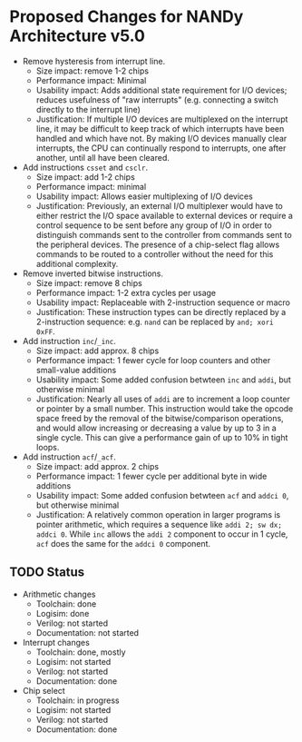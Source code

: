 # Proposed Changes for NANDy Architecture v5.0

* Remove hysteresis from interrupt line.
    * Size impact: remove 1-2 chips
    * Performance impact: Minimal
    * Usability impact: Adds additional state requirement for I/O devices;
      reduces usefulness of "raw interrupts" (e.g. connecting a switch directly
      to the interrupt line)
    * Justification: If multiple I/O devices are multiplexed on the interrupt
      line, it may be difficult to keep track of which interrupts have been
      handled and which have not. By making I/O devices manually clear
      interrupts, the CPU can continually respond to interrupts, one after
      another, until all have been cleared.
* Add instructions `csset` and `csclr`.
    * Size impact: add 1-2 chips
    * Performance impact: minimal
    * Usability impact: Allows easier multiplexing of I/O devices
    * Justification: Previously, an external I/O multiplexer would have to
      either restrict the I/O space available to external devices or require a
      control sequence to be sent before any group of I/O in order to
      distinguish commands sent to the controller from commands sent to the
      peripheral devices. The presence of a chip-select flag allows commands to
      be routed to a controller without the need for this additional complexity.
* Remove inverted bitwise instructions.
    * Size impact: remove 8 chips
    * Performance impact: 1-2 extra cycles per usage
    * Usability impact: Replaceable with 2-instruction sequence or macro
    * Justification: These instruction types can be directly replaced by
      a 2-instruction sequence: e.g. `nand` can be replaced by `and; xori 0xFF`.
* Add instruction `inc`/`_inc`.
    * Size impact: add approx. 8 chips
    * Performance impact: 1 fewer cycle for loop counters and other small-value
      additions
    * Usability impact: Some added confusion betwteen `inc` and `addi`, but
      otherwise minimal
    * Justification: Nearly all uses of `addi` are to increment a loop counter
      or pointer by a small number. This instruction would take the opcode space
      freed by the removal of the bitwise/comparison operations, and would allow
      increasing or decreasing a value by up to 3 in a single cycle. This can
      give a performance gain of up to 10% in tight loops.
* Add instruction `acf`/`_acf`.
    * Size impact: add approx. 2 chips
    * Performance impact: 1 fewer cycle per additional byte in wide additions
    * Usability impact: Some added confusion betwteen `acf` and `addci 0`, but
      otherwise minimal
    * Justification: A relatively common operation in larger programs is pointer
      arithmetic, which requires a sequence like `addi 2; sw dx; addci 0`. While
      `inc` allows the `addi 2` component to occur in 1 cycle, `acf` does the
      same for the `addci 0` component.


## TODO Status
* Arithmetic changes
  * Toolchain: done
  * Logisim: done
  * Verilog: not started
  * Documentation: not started
* Interrupt changes
  * Toolchain: done, mostly
  * Logisim: not started
  * Verilog: not started
  * Documentation: done
* Chip select
  * Toolchain: in progress
  * Logisim: not started
  * Verilog: not started
  * Documentation: done